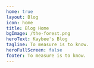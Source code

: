 ```yaml
---
home: true
layout: Blog
icon: home
title: Blog Home
bgImage: /the-forest.png
heroText: Kaybee's Blog
tagline: To measure is to know.
heroFullScreen: false
footer: To measure is to know.
---
```

